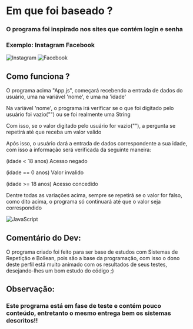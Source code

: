 <h1>
  Em que foi baseado ?
</h1>

 <h3>
   O programa foi inspirado nos sites que contém login e senha
 </h3>
 <h3>
   Exemplo: Instagram Facebook
 </h3>

 ![Instagram](https://img.shields.io/badge/Instagram-%23E4405F.svg?style=for-the-badge&logo=Instagram&logoColor=white)
 ![Facebook](https://img.shields.io/badge/Facebook-%231877F2.svg?style=for-the-badge&logo=Facebook&logoColor=white)

<h2>
  Como funciona ?
</h2>

<p>
   O programa acima "App.js", começará recebendo a entrada de dados do usuário, uma na variável 'nome', e uma na 'idade'
</p>

<p>
  Na variável 'nome', o programa irá verificar se o que foi digitado pelo usuário foi vazio("") ou se foi realmente uma String
</p>

<p>
  Com isso, se o valor digitado pelo usuário for vazio(""), a pergunta se repetirá até que receba um valor valido
</p>

<p>
  
</p>
Após isso, o usuário dará a entrada de dados correspondente a sua idade, com isso a informação será verificada da seguinte maneira:
<p>
  (idade < 18 anos) Acesso negado
</p>
    (idade == 0 anos) Valor invalido
<p>
  (idade >= 18 anos) Acesso concedido
</p>

<p>
  Dentre todas as variações acima, sempre se repetirá se o valor for falso, como dito acima, o programa só continuará até que o valor seja correspondido
</p>

![JavaScript](https://img.shields.io/badge/javascript-%23323330.svg?style=for-the-badge&logo=javascript&logoColor=%23F7DF1E)

<h2>
  Comentário do Dev:
</h2>

<p>
  O programa criado foi feito para ser base de estudos com Sistemas de Repetição e Bollean, pois são a base da programação, com isso o dono deste perfil está muito animado com os resultados de seus testes, desejando-lhes um bom estudo do código ;)
</p> 


<h2>
  Observação:
</h2>


### Este programa está em fase de teste e contém pouco conteúdo, entretanto o mesmo entrega bem os sistemas descritos!!
